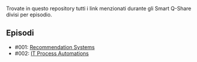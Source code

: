 Trovate in questo repository tutti i link menzionati durante gli Smart Q-Share divisi per episodio.

## Episodi

- #001: [Recommendation Systems](https://github.com/Quantyca/content-qshare/blob/master/S01E01_Recommendation_Systems.md)
- #002: [IT Process Automations](https://github.com/Quantyca/content-qshare/blob/master/S01E02_Process_Automation.md)



